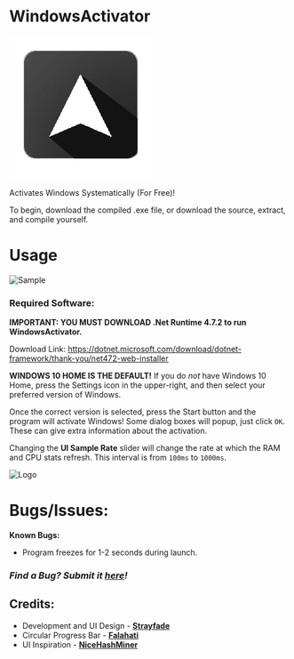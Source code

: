# WindowsActivator
![Logo](/WindowsActivator/WindowsActivator/Resources/app.png)

Activates Windows Systematically (For Free)!

To begin, download the compiled .exe file, or download the source, extract, and compile yourself.
# Usage

![Sample](https://i.imgur.com/CgcAgVe.png)
### Required Software:
**IMPORTANT: YOU MUST DOWNLOAD .Net Runtime 4.7.2 to run WindowsActivator.**

Download Link: https://dotnet.microsoft.com/download/dotnet-framework/thank-you/net472-web-installer

**WINDOWS 10 HOME IS THE DEFAULT!** If you do *not* have Windows 10 Home, press the Settings icon in the upper-right, and then select your preferred version of Windows.

Once the correct version is selected, press the Start button and the program will activate Windows! Some dialog boxes will popup, just click `OK`. These can give extra information about the activation.

Changing the **UI Sample Rate** slider will change the rate at which the RAM and CPU stats refresh. This interval is from `100ms` to `1000ms`.

![Logo](https://i.imgur.com/UNtfrrT.png)

# Bugs/Issues:

**Known Bugs:**
 - Program freezes for 1-2 seconds during launch.
 
 
### *Find a Bug? Submit it [here](https://github.com/Strayfade/WindowsActivator/issues/new)!*
## Credits:
 - Development and UI Design - **[Strayfade](https://github.com/Strayfade)**
 - Circular Progress Bar - **[Falahati](https://github.com/falahati/CircularProgressBar)**
 - UI Inspiration - **[NiceHashMiner](https://github.com/nicehash/NiceHashMiner)**

